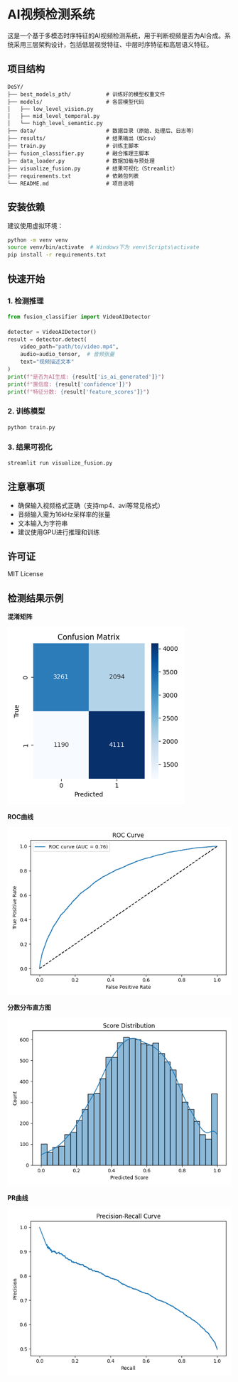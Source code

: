 # AI视频检测系统

这是一个基于多模态时序特征的AI视频检测系统，用于判断视频是否为AI合成。系统采用三层架构设计，包括低层视觉特征、中层时序特征和高层语义特征。

## 项目结构

```
DeSY/
├── best_models_pth/           # 训练好的模型权重文件
├── models/                    # 各层模型代码
│   ├── low_level_vision.py
│   ├── mid_level_temporal.py
│   └── high_level_semantic.py
├── data/                      # 数据目录（原始、处理后、日志等）
├── results/                   # 结果输出（如csv）
├── train.py                   # 训练主脚本
├── fusion_classifier.py       # 融合推理主脚本
├── data_loader.py             # 数据加载与预处理
├── visualize_fusion.py        # 结果可视化（Streamlit）
├── requirements.txt           # 依赖包列表
└── README.md                  # 项目说明
```

## 安装依赖

建议使用虚拟环境：

```bash
python -m venv venv
source venv/bin/activate  # Windows下为 venv\Scripts\activate
pip install -r requirements.txt
```

## 快速开始

### 1. 检测推理
```python
from fusion_classifier import VideoAIDetector

detector = VideoAIDetector()
result = detector.detect(
    video_path="path/to/video.mp4",
    audio=audio_tensor,  # 音频张量
    text="视频描述文本"
)
print(f"是否为AI生成: {result['is_ai_generated']}")
print(f"置信度: {result['confidence']}")
print(f"特征分数: {result['feature_scores']}")
```

### 2. 训练模型

```bash
python train.py
```

### 3. 结果可视化

```bash
streamlit run visualize_fusion.py
```

## 注意事项

- 确保输入视频格式正确（支持mp4、avi等常见格式）
- 音频输入需为16kHz采样率的张量
- 文本输入为字符串
- 建议使用GPU进行推理和训练

## 许可证

MIT License 

## 检测结果示例

**混淆矩阵**

![Confusion Matrix](results/confusion_matrix.png)

**ROC曲线**

![ROC Curve](results/roc_curve.png)

**分数分布直方图**

![Score Distribution](results/score_distribution.png)

**PR曲线**

![PR Curve](results/pr_curve.png) 